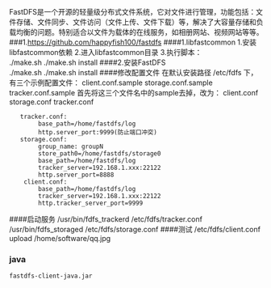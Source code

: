 FastDFS是一个开源的轻量级分布式文件系统，它对文件进行管理，功能包括：文件存储、文件同步、文件访问（文件上传、文件下载）等，解决了大容量存储和负载均衡的问题。特别适合以文件为载体的在线服务，如相册网站、视频网站等等。
###1.https://github.com/happyfish100/fastdfs
####1.libfastcommon
     1.安装libfastcommon依赖
     2.进入libfastcommon目录
     3.执行脚本：    
        ./make.sh
        ./make.sh install
####2.安装FastDFS        
        ./make.sh
        ./make.sh install
####修改配置文件
        在默认安装路径 /etc/fdfs 下，有三个示例配置文件：
        client.conf.sample
        storage.conf.sample
        tracker.conf.sample
        首先将这三个文件名中的sample去掉，改为：
        client.conf
        storage.conf
        tracker.conf
       
       tracker.conf: 
            base_path=/home/fastdfs/log
            http.server_port:9999(防止端口冲突)
       storage.conf:
            group_name: groupN
            store_path0=/home/fastdfs/storage0
            base_path=/home/fastdfs/log
            tracker_server=192.168.1.xxx:22122
            http.server_port=8888
        client.conf:
            base_path=/home/fastdfs/log
            tracker_server=192.168.1.xxx:22122
            http.tracker_server_port=9999
       
####启动服务 
        /usr/bin/fdfs_trackerd /etc/fdfs/tracker.conf
        /usr/bin/fdfs_storaged /etc/fdfs/storage.conf
####测试
    /etc/fdfs/client.conf upload /home/software/qq.jpg
### java
    fastdfs-client-java.jar